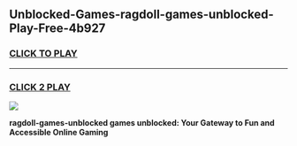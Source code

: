
## Unblocked-Games-ragdoll-games-unblocked-Play-Free-4b927
<h3>
<a href="https://premium76.site?title=ragdoll-games-unblocked&ref=21A">CLICK TO PLAY</a></h3>
<hr>

<h3>
<a href="https://premium76.site?title=ragdoll-games-unblocked&ref=21A">CLICK 2 PLAY</a>
  
</h3>

<a href="https://premium76.site?title=ragdoll-games-unblocked&ref=21A"><img src="https://clearcache.store/games.png"></a>


**ragdoll-games-unblocked games unblocked: Your Gateway to Fun and Accessible Online Gaming**
